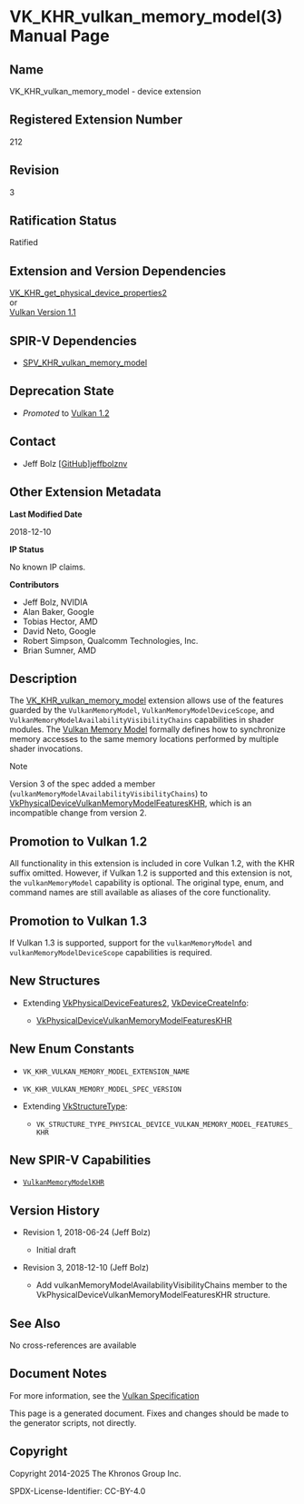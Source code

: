 # VK\_KHR\_vulkan\_memory\_model(3) Manual Page

## Name

VK\_KHR\_vulkan\_memory\_model - device extension



## [](#_registered_extension_number)Registered Extension Number

212

## [](#_revision)Revision

3

## [](#_ratification_status)Ratification Status

Ratified

## [](#_extension_and_version_dependencies)Extension and Version Dependencies

[VK\_KHR\_get\_physical\_device\_properties2](https://registry.khronos.org/vulkan/specs/latest/man/html/VK_KHR_get_physical_device_properties2.html)  
or  
[Vulkan Version 1.1](#versions-1.1)

## [](#_spir_v_dependencies)SPIR-V Dependencies

- [SPV\_KHR\_vulkan\_memory\_model](https://github.khronos.org/SPIRV-Registry/extensions/KHR/SPV_KHR_vulkan_memory_model.html)

## [](#_deprecation_state)Deprecation State

- *Promoted* to [Vulkan 1.2](https://registry.khronos.org/vulkan/specs/latest/html/vkspec.html#versions-1.2-promotions)

## [](#_contact)Contact

- Jeff Bolz [\[GitHub\]jeffbolznv](https://github.com/KhronosGroup/Vulkan-Docs/issues/new?body=%5BVK_KHR_vulkan_memory_model%5D%20%40jeffbolznv%0A%2AHere%20describe%20the%20issue%20or%20question%20you%20have%20about%20the%20VK_KHR_vulkan_memory_model%20extension%2A)

## [](#_other_extension_metadata)Other Extension Metadata

**Last Modified Date**

2018-12-10

**IP Status**

No known IP claims.

**Contributors**

- Jeff Bolz, NVIDIA
- Alan Baker, Google
- Tobias Hector, AMD
- David Neto, Google
- Robert Simpson, Qualcomm Technologies, Inc.
- Brian Sumner, AMD

## [](#_description)Description

The [VK\_KHR\_vulkan\_memory\_model](https://registry.khronos.org/vulkan/specs/latest/man/html/VK_KHR_vulkan_memory_model.html) extension allows use of the features guarded by the `VulkanMemoryModel`, `VulkanMemoryModelDeviceScope`, and `VulkanMemoryModelAvailabilityVisibilityChains` capabilities in shader modules. The [Vulkan Memory Model](https://registry.khronos.org/vulkan/specs/latest/html/vkspec.html#memory-model) formally defines how to synchronize memory accesses to the same memory locations performed by multiple shader invocations.

Note

Version 3 of the spec added a member (`vulkanMemoryModelAvailabilityVisibilityChains`) to [VkPhysicalDeviceVulkanMemoryModelFeaturesKHR](https://registry.khronos.org/vulkan/specs/latest/man/html/VkPhysicalDeviceVulkanMemoryModelFeaturesKHR.html), which is an incompatible change from version 2.

## [](#_promotion_to_vulkan_1_2)Promotion to Vulkan 1.2

All functionality in this extension is included in core Vulkan 1.2, with the KHR suffix omitted. However, if Vulkan 1.2 is supported and this extension is not, the `vulkanMemoryModel` capability is optional. The original type, enum, and command names are still available as aliases of the core functionality.

## [](#_promotion_to_vulkan_1_3)Promotion to Vulkan 1.3

If Vulkan 1.3 is supported, support for the `vulkanMemoryModel` and `vulkanMemoryModelDeviceScope` capabilities is required.

## [](#_new_structures)New Structures

- Extending [VkPhysicalDeviceFeatures2](https://registry.khronos.org/vulkan/specs/latest/man/html/VkPhysicalDeviceFeatures2.html), [VkDeviceCreateInfo](https://registry.khronos.org/vulkan/specs/latest/man/html/VkDeviceCreateInfo.html):
  
  - [VkPhysicalDeviceVulkanMemoryModelFeaturesKHR](https://registry.khronos.org/vulkan/specs/latest/man/html/VkPhysicalDeviceVulkanMemoryModelFeaturesKHR.html)

## [](#_new_enum_constants)New Enum Constants

- `VK_KHR_VULKAN_MEMORY_MODEL_EXTENSION_NAME`
- `VK_KHR_VULKAN_MEMORY_MODEL_SPEC_VERSION`
- Extending [VkStructureType](https://registry.khronos.org/vulkan/specs/latest/man/html/VkStructureType.html):
  
  - `VK_STRUCTURE_TYPE_PHYSICAL_DEVICE_VULKAN_MEMORY_MODEL_FEATURES_KHR`

## [](#_new_spir_v_capabilities)New SPIR-V Capabilities

- [`VulkanMemoryModelKHR`](https://registry.khronos.org/vulkan/specs/latest/html/vkspec.html#spirvenv-capabilities-table-VulkanMemoryModel)

## [](#_version_history)Version History

- Revision 1, 2018-06-24 (Jeff Bolz)
  
  - Initial draft
- Revision 3, 2018-12-10 (Jeff Bolz)
  
  - Add vulkanMemoryModelAvailabilityVisibilityChains member to the VkPhysicalDeviceVulkanMemoryModelFeaturesKHR structure.

## [](#_see_also)See Also

No cross-references are available

## [](#_document_notes)Document Notes

For more information, see the [Vulkan Specification](https://registry.khronos.org/vulkan/specs/latest/html/vkspec.html#VK_KHR_vulkan_memory_model)

This page is a generated document. Fixes and changes should be made to the generator scripts, not directly.

## [](#_copyright)Copyright

Copyright 2014-2025 The Khronos Group Inc.

SPDX-License-Identifier: CC-BY-4.0